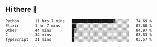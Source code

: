 ## Hi there 👋

<!--
**whirlun/whirlun** is a ✨ _special_ ✨ repository because its `README.md` (this file) appears on your GitHub profile.

Here are some ideas to get you started:

- 🔭 I’m currently working on ...
- 🌱 I’m currently learning ...
- 👯 I’m looking to collaborate on ...
- 🤔 I’m looking for help with ...
- 💬 Ask me about ...
- 📫 How to reach me: ...
- 😄 Pronouns: ...
- ⚡ Fun fact: ...
-->
<!--START_SECTION:waka-->

```txt
Python       11 hrs 7 mins   ██████████████████▓░░░░░░   74.69 %
Elixir       1 hr 7 mins     ██░░░░░░░░░░░░░░░░░░░░░░░   07.60 %
Other        44 mins         █▒░░░░░░░░░░░░░░░░░░░░░░░   04.97 %
C            34 mins         █░░░░░░░░░░░░░░░░░░░░░░░░   03.83 %
TypeScript   31 mins         █░░░░░░░░░░░░░░░░░░░░░░░░   03.57 %
```

<!--END_SECTION:waka-->
